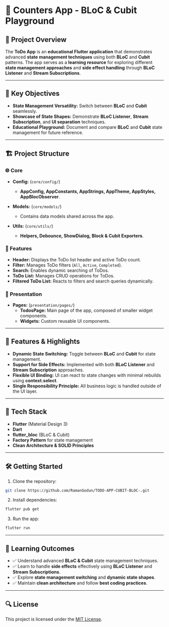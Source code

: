 # 📝 Counters App - BLoC & Cubit Playground

## 📌 Project Overview

The **ToDo App** is an **educational Flutter application** that demonstrates advanced **state management techniques** using both **BLoC** and **Cubit** patterns. The app serves as a **learning resource** for exploring different **state management approaches** and **side effect handling** through **BLoC Listener** and **Stream Subscriptions**.

---

## 🎯 Key Objectives

- **State Management Versatility:** Switch between **BLoC** and **Cubit** seamlessly.
- **Showcase of State Shapes:** Demonstrate **BLoC Listener**, **Stream Subscription**, and **UI separation** techniques.
- **Educational Playground:** Document and compare **BLoC** and **Cubit** state management for future reference.

---

## 🏗️ Project Structure

### 🌐 Core

- **Config:** (`core/config/`)

  - **AppConfig, AppConstants, AppStrings, AppTheme, AppStyles, AppBlocObserver**.

- **Models:** (`core/models/`)

  - Contains data models shared across the app.

- **Utils:** (`core/utils/`)
  - **Helpers, Debounce, ShowDialog, Block & Cubit Exporters**.

### 🧩 Features

- **Header:** Displays the ToDo list header and active ToDo count.
- **Filter:** Manages ToDo filters (`All`, `Active`, `Completed`).
- **Search:** Enables dynamic searching of ToDos.
- **ToDo List:** Manages CRUD operations for ToDos.
- **Filtered ToDo List:** Reacts to filters and search queries dynamically.

### 🎨 Presentation

- **Pages:** (`presentation/pages/`)
  - **TodosPage:** Main page of the app, composed of smaller widget components.
  - **Widgets:** Custom reusable UI components.

---

## 🚀 Features & Highlights

- **Dynamic State Switching:** Toggle between **BLoC** and **Cubit** for state management.
- **Support for Side Effects:** Implemented with both **BLoC Listener** and **Stream Subscription** approaches.
- **Flexible UI Binding:** UI can react to state changes with minimal rebuilds using **context.select**.
- **Single Responsibility Principle:** All business logic is handled outside of the UI layer.

---

## 📌 Tech Stack

- **Flutter** (Material Design 3)
- **Dart**
- **flutter_bloc** (BLoC & Cubit)
- **Factory Pattern** for state management
- **Clean Architecture & SOLID Principles**

---

## 🛠️ Getting Started

1. Clone the repository:

```bash
git clone https://github.com/RamanGodun/TODO-APP-CUBIT-BLOC-.git
```

2. Install dependencies:

```bash
flutter pub get
```

3. Run the app:

```bash
flutter run
```

---

## 📖 Learning Outcomes

- ✅ Understand advanced **BLoC & Cubit** state management techniques.
- ✅ Learn to handle **side effects** effectively using **BLoC Listener** and **Stream Subscriptions**.
- ✅ Explore **state management switching** and **dynamic state shapes**.
- ✅ Maintain **clean architecture** and follow **best coding practices**.

---

## 🔍 License

This project is licensed under the [MIT License](LICENSE).
